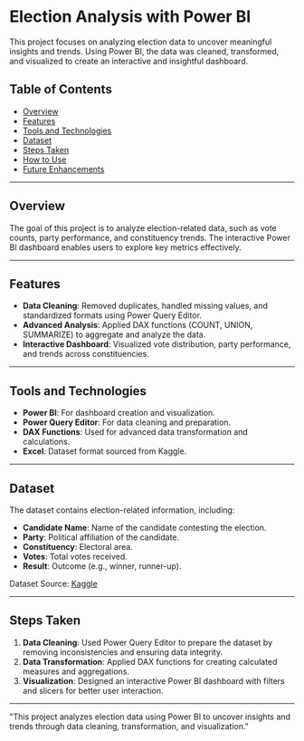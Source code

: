 # Election Analysis with Power BI  

This project focuses on analyzing election data to uncover meaningful insights and trends. Using Power BI, the data was cleaned, transformed, and visualized to create an interactive and insightful dashboard.

## Table of Contents  
- [Overview](#overview)  
- [Features](#features)  
- [Tools and Technologies](#tools-and-technologies)  
- [Dataset](#dataset)  
- [Steps Taken](#steps-taken)  
- [How to Use](#how-to-use)  
- [Future Enhancements](#future-enhancements)  

---

## Overview  
The goal of this project is to analyze election-related data, such as vote counts, party performance, and constituency trends. The interactive Power BI dashboard enables users to explore key metrics effectively.

---

## Features  
- **Data Cleaning**: Removed duplicates, handled missing values, and standardized formats using Power Query Editor.  
- **Advanced Analysis**: Applied DAX functions (COUNT, UNION, SUMMARIZE) to aggregate and analyze the data.  
- **Interactive Dashboard**: Visualized vote distribution, party performance, and trends across constituencies.  

---

## Tools and Technologies  
- **Power BI**: For dashboard creation and visualization.  
- **Power Query Editor**: For data cleaning and preparation.  
- **DAX Functions**: Used for advanced data transformation and calculations.  
- **Excel**: Dataset format sourced from Kaggle.  

---

## Dataset  
The dataset contains election-related information, including:  
- **Candidate Name**: Name of the candidate contesting the election.  
- **Party**: Political affiliation of the candidate.  
- **Constituency**: Electoral area.  
- **Votes**: Total votes received.  
- **Result**: Outcome (e.g., winner, runner-up).  

Dataset Source: [Kaggle](https://www.kaggle.com/)  

---

## Steps Taken  
1. **Data Cleaning**: Used Power Query Editor to prepare the dataset by removing inconsistencies and ensuring data integrity.  
2. **Data Transformation**: Applied DAX functions for creating calculated measures and aggregations.  
3. **Visualization**: Designed an interactive Power BI dashboard with filters and slicers for better user interaction.  

---


 "This project analyzes election data using Power BI to uncover insights and trends through data cleaning, transformation, and visualization."
